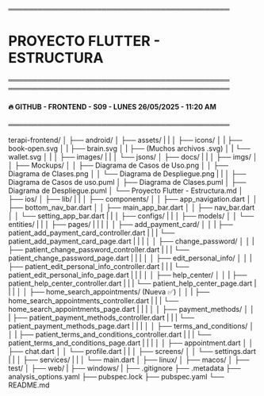 ═════════════════════════════════════════════
# PROYECTO FLUTTER - ESTRUCTURA
═════════════════════════════════════════════
═════════════════════════════════════════════
#### 🔥 GITHUB - FRONTEND - S09 - LUNES 26/05/2025 - 11:20 AM
═════════════════════════════════════════════

terapi-frontend/
│
├── android/
│
├── assets/
|   |
│   ├── icons/
│   |   ├── book-open.svg
│   |   ├── brain.svg
│   |   ├── (Muchos archivos .svg)
│   |   └── wallet.svg
│   |
│   ├── images/
|   |
│   └── jsons/
│
├── docs/
|   |
│   ├── imgs/
│   │   ├── Mockups/
│   │   ├── Diagrama de Casos de Uso.png
│   │   ├── Diagrama de Clases.png
│   │   └── Diagrama de Despliegue.png 
|   |
│   ├── Diagrama de Casos de uso.puml
│   ├── Diagrama de Clases.puml
│   ├── Diagrama de Despliegue.puml
│   └── Proyecto Flutter - Estructura.md
│
├── ios/
│
├── lib/
|   |
│   ├── components/
│   │   ├── app_navigation.dart
│   │   ├── bottom_nav_bar.dart
│   │   ├── main_app_bar.dart
│   │   ├── nav_bar.dart
│   │   └── setting_app_bar.dart
|   |
│   ├── configs/
|   |
│   ├── models/
│   │   └── entities/
|   |
│   ├── pages/
|   |   |
│   │   ├── add_payment_card/
│   │   |   ├── patient_add_payment_card_controller.dart
|   |   |   └── patient_add_payment_card_page.dart
|   |   |
│   │   ├── change_password/
│   │   |   ├── patient_change_password_controller.dart
|   |   |   └── patient_change_password_page.dart
|   |   |
│   │   ├── edit_personal_info/
│   │   |   ├── patient_edit_personal_info_controller.dart
|   |   |   └── patient_edit_personal_info_page.dart
|   |   |
│   │   ├── help_center/
│   │   |   ├── patient_help_center_controller.dart
|   |   |   └── patient_help_center_page.dart
|   |   |
│   │   ├── home_search_appointments/ (Nueva ✅)
│   │   |   ├── home_search_appointments_controller.dart
|   |   |   └── home_search_appointments_page.dart
|   |   |
│   │   ├── payment_methods/
│   │   |   ├── patient_payment_methods_controller.dart
|   |   |   └── patient_payment_methods_page.dart
|   |   |
│   │   ├── terms_and_conditions/
│   │   |   ├── patient_terms_and_conditions_controller.dart
|   |   |   └── patient_terms_and_conditions_page.dart
|   |   |
│   │   ├── appointment.dart
│   │   ├── chat.dart
│   │   └── profile.dart
|   |
│   ├── screens/
│   │   └── settings.dart
|   |
│   ├── services/
|   |
│   └── main.dart
│
├── linux/
│
├── macos/
│
├── test/
│
├── web/
|
├── windows/
|
├── .gitignore
├── .metadata
├── analysis_options.yaml
├── pubspec.lock
├── pubspec.yaml
└── README.md
